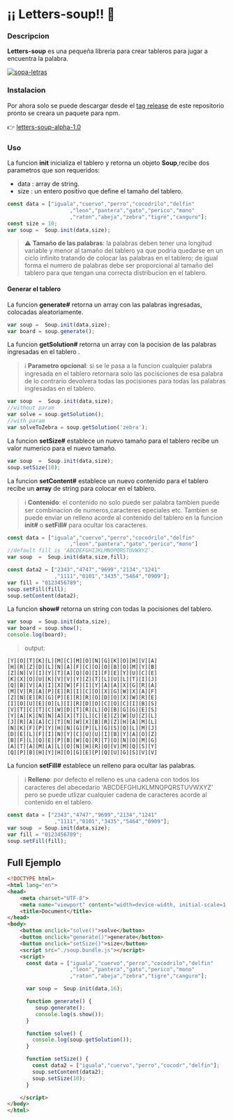 # ¡¡ Letters-soup!! :stew:

### Descripcion
**Letters-soup** es una pequeña libreria para crear tableros para jugar a encuentra la palabra.

[![sopa-letras](https://lh3.googleusercontent.com/proxy/LWp3CBH23QY6hFBvNJWhYh1OZogq7xRN2ioDxeJRDMPWI_mGtV6d1wCg2icUReko-TJHdZA9Q96Dqb1PIErBxAq6OC_wilnKxDZ4YZXI3fQSBWRGdRX4 "sopa-letras")](https://lh3.googleusercontent.com/proxy/LWp3CBH23QY6hFBvNJWhYh1OZogq7xRN2ioDxeJRDMPWI_mGtV6d1wCg2icUReko-TJHdZA9Q96Dqb1PIErBxAq6OC_wilnKxDZ4YZXI3fQSBWRGdRX4 "sopa-letras")

### Instalacion
Por ahora solo se puede descargar desde el [tag release](https://github.com/franciscoDev/letters-soup/releases) de este repositorio pronto se creara un paquete para npm.

:point_right:  [letters-soup-alpha-1.0](https://github.com/franciscoDev/letters-soup/releases/ "letters-soup-alpha-1.0")

### Uso

La funcion **init** inicializa el tablero y retorna un objeto **Soup**,recibe dos parametros que son requeridos:
- data : array de string.
- size : un entero positivo que define el tamaño del tablero.

```javascript
const data = ["iguala","cuervo","perro","cocodrilo","delfin"
                    ,"leon","pantera","gato","perico","mono"
                    ,"raton","abeja","zebra","tigre","canguro"];
const size = 10;
var soup =  Soup.init(data,size);
```
> :warning: **Tamaño de las palabras**: la palabras deben tener una longitud variable y menor al tamaño del tablero
ya que podria quedarse en un ciclo infinito tratando de colocar las palabras en el tablero; de igual forma el numero de palabras debe ser proporcional al tamaño del tablero para que tengan una correcta distribucion en el tablero.

#### Generar el tablero

La funcion **generate#** retorna un array con las palabras ingresadas, colocadas aleatoriamente.

```javascript
var soup =  Soup.init(data,size);
var board = soup.generate();
```


La funcion **getSolution#** retorna un array con la pocision de las palabras ingresadas en el tablero .
>:information_source: **Parametro opcional**: si se le pasa a la funcion cualquier palabra ingresada en el tablero retornara solo las pocisciones de esa palabra de lo contrario devolvera todas las pocisiones para todas las palabras ingresadas en el tablero.
```javascript
var soup  =  Soup.init(data,size);
//without param
var solve = soup.getSolution();
//with param
var solveToZebra = soup.getSolution('zebra');
```

La funcion **setSize#** establece un nuevo tamaño para el tablero recibe un valor numerico para el nuevo tamaño.
 
```javascript
var soup  =  Soup.init(data,size);
soup.setSize(10);
```
La funcion **setContent#** establece un nuevo contenido para el tablero recibe un **array** de string para colocar en el tablero.
>:information_source: **Contenido**: el contenido no solo puede ser palabra tambien puede ser combinacion de numeros,caracteres epeciales etc. Tambien se puede enviar un relleno acorde al contenido del tablero en la funcion **init#** o **setFill#** para ocultar los caracteres.
 
```javascript
const data = ["iguala","cuervo","perro","cocodrilo","delfin"
                    ,"leon","pantera","gato","perico","mono"]
//default fill is 'ABCDEFGHIJKLMNOPQRSTUVWXYZ'.            
var soup  =  Soup.init(data,size,fill);

const data2 = ["2343","4747","9699","2134","1241"
               ,"1111","0101","3435","5464","0909"];
var fill = "0123456789"; 
soup.setFill(fill);
soup.setContent(data2);

```

La funcion **show#**  retorna un string con todas la pocisiones del tablero.
 
```javascript
var soup  = Soup.init(data,size);
var board = soup.show();
console.log(board);
```
>output:
```
[Y][O][T][K][L][M][C][M][O][N][G][K][O][H][V][A]
[H][R][Z][D][L][N][A][F][C][O][O][B][O][M][Y][B]
[Z][N][V][I][Y][T][A][Q][O][I][F][E][Y][U][C][E]
[K][X][O][U][K][V][V][Y][Z][T][L][U][L][T][I][J]
[Q][B][V][A][I][X][W][F][I][Y][A][A][X][G][R][A]
[M][V][R][A][P][E][R][I][C][O][X][G][W][X][A][F]
[Z][N][E][R][G][P][E][R][R][O][D][O][X][W][R][E]
[I][O][U][E][O][L][I][R][D][O][C][O][C][I][B][S]
[V][T][C][T][C][W][D][T][R][L][O][B][G][G][E][S]
[Y][A][K][N][N][A][X][T][L][C][E][Z][W][U][Z][L]
[J][R][A][A][C][T][N][W][X][B][R][Z][H][A][M][L]
[N][K][F][P][Y][H][N][G][P][L][G][S][Q][L][M][J]
[D][E][L][F][I][N][Y][C][U][U][I][B][Y][A][O][Z]
[B][F][L][Q][E][P][B][W][Q][R][T][O][N][O][M][G]
[A][T][A][M][A][L][O][N][H][R][O][V][M][Q][S][Y]
[Q][P][B][H][Y][H][O][G][E][P][Q][U][G][S][V][V]
```

La funcion **setFill#**  establece un relleno para ocultar las palabras.
>:information_source: **Relleno**: por defecto el relleno es una cadena con todos los caracteres del abecedario 'ABCDEFGHIJKLMNOPQRSTUVWXYZ' pero se puede utlizar cualquier cadena de caracteres acorde al contenido en el tablero.
```javascript
const data = ["2343","4747","9699","2134","1241"
               ,"1111","0101","3435","5464","0909"];
var soup  = Soup.init(data,size);
var fill = "0123456789"; 
soup.setFill(fill);
```

## Full Ejemplo
```html
<!DOCTYPE html>
<html lang="en">
<head>
    <meta charset="UTF-8">
    <meta name="viewport" content="width=device-width, initial-scale=1.0">
    <title>Document</title>
</head>
<body>
    <button onclick="solve()">solve</button>
    <button onclick="generate()">generate</button>
    <button onclick="setSize()">size</button>
    <script src="./soup.bundle.js"></script>
    <script>
      const data = ["iguala","cuervo","perro","cocodrilo","delfin"
                    ,"leon","pantera","gato","perico","mono"
                    ,"raton","abeja","zebra","tigre","canguro"];

      var soup =  Soup.init(data,16);

      function generate() {
         soup.generate();
         console.log(s.show());
      }

      function solve() {
        console.log(soup.getSolution());
      }

      function setSize() {
        const data2 = ["iguala","cuervo","perro","cocodr","delfin"];
        soup.setContent(data2);
        soup.setSize(10);
      }

    </script>
</body>
</html>
```


